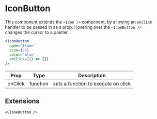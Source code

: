 
# IconButton

This component extends the `<Icon />` component, by allowing an `onClick` handler to be passed in as a prop. Hovering over the `<IconButton />` changes the cursor to a pointer.

```.jsx
<IconButton
  name='flame'
  size={24}
  color='blue'
  onClick={() => {}}
/>
```

Prop | Type | Description
---|---|---
onClick | function | sets a function to execute on click

## Extensions

`<CloseButton />`
